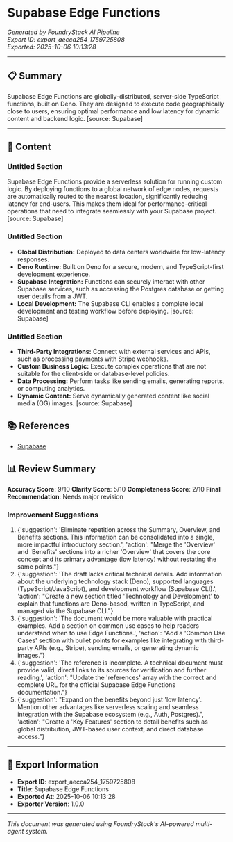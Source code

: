 # Supabase Edge Functions

*Generated by FoundryStack AI Pipeline*  
*Export ID: export_aecca254_1759725808*  
*Exported: 2025-10-06 10:13:28*

---

## 📋 Summary

Supabase Edge Functions are globally-distributed, server-side TypeScript functions, built on Deno. They are designed to execute code geographically close to users, ensuring optimal performance and low latency for dynamic content and backend logic. [source: Supabase]

---

## 📄 Content

### Untitled Section

Supabase Edge Functions provide a serverless solution for running custom logic. By deploying functions to a global network of edge nodes, requests are automatically routed to the nearest location, significantly reducing latency for end-users. This makes them ideal for performance-critical operations that need to integrate seamlessly with your Supabase project. [source: Supabase]

### Untitled Section

 - **Global Distribution:** Deployed to data centers worldwide for low-latency responses.
 - **Deno Runtime:** Built on Deno for a secure, modern, and TypeScript-first development experience.
 - **Supabase Integration:** Functions can securely interact with other Supabase services, such as accessing the Postgres database or getting user details from a JWT.
 - **Local Development:** The Supabase CLI enables a complete local development and testing workflow before deploying. [source: Supabase]

### Untitled Section

 - **Third-Party Integrations:** Connect with external services and APIs, such as processing payments with Stripe webhooks.
 - **Custom Business Logic:** Execute complex operations that are not suitable for the client-side or database-level policies.
 - **Data Processing:** Perform tasks like sending emails, generating reports, or computing analytics.
 - **Dynamic Content:** Serve dynamically generated content like social media (OG) images. [source: Supabase]

## 📚 References

- [Supabase](Supabase)

## 📊 Review Summary

**Accuracy Score**: 9/10
**Clarity Score**: 5/10
**Completeness Score**: 2/10
**Final Recommendation**: Needs major revision

### Improvement Suggestions

1. {'suggestion': 'Eliminate repetition across the Summary, Overview, and Benefits sections. This information can be consolidated into a single, more impactful introductory section.', 'action': "Merge the 'Overview' and 'Benefits' sections into a richer 'Overview' that covers the core concept and its primary advantage (low latency) without restating the same points."}
2. {'suggestion': 'The draft lacks critical technical details. Add information about the underlying technology stack (Deno), supported languages (TypeScript/JavaScript), and development workflow (Supabase CLI).', 'action': "Create a new section titled 'Technology and Development' to explain that functions are Deno-based, written in TypeScript, and managed via the Supabase CLI."}
3. {'suggestion': 'The document would be more valuable with practical examples. Add a section on common use cases to help readers understand when to use Edge Functions.', 'action': "Add a 'Common Use Cases' section with bullet points for examples like integrating with third-party APIs (e.g., Stripe), sending emails, or generating dynamic images."}
4. {'suggestion': 'The reference is incomplete. A technical document must provide valid, direct links to its sources for verification and further reading.', 'action': "Update the 'references' array with the correct and complete URL for the official Supabase Edge Functions documentation."}
5. {'suggestion': "Expand on the benefits beyond just 'low latency'. Mention other advantages like serverless scaling and seamless integration with the Supabase ecosystem (e.g., Auth, Postgres).", 'action': "Create a 'Key Features' section to detail benefits such as global distribution, JWT-based user context, and direct database access."}

---

## 📝 Export Information

- **Export ID**: export_aecca254_1759725808
- **Title**: Supabase Edge Functions
- **Exported At**: 2025-10-06 10:13:28
- **Exporter Version**: 1.0.0

---
*This document was generated using FoundryStack's AI-powered multi-agent system.*
